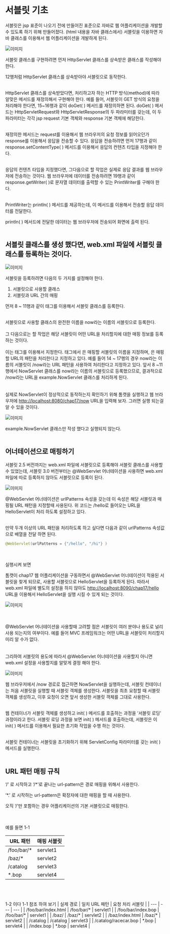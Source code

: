 # 서블릿 기초

서블릿은 jsp 표준이 나오기 전에 만들어진 표준으로 자바로 웹 어플리케이션을 개발할 수 있도록 하기 위해 만들어졌다. (html 내용을 자바 클래스에서) 서블릿을 이용하면 자바 클래스를 이용해서 웹 어플리케이션을 개발하게 된다.

![이미지](/programming/img/서블릿1.PNG)

서블릿 클래스를 구현하려면 먼저 HttpServlet 클래스를 상속받은 클래스를 작성해야 한다.

12행처럼 HttpServlet 클래스를 상속받아야 서블릿으로 동작한다.<br/><br/>

HttpServlet 클래스를 상속받았다면, 처리하고자 하는 HTTP 방식(method)에 따라 알맞은 메서드를 재정의해서 구현해야 한다. 예를 들어, 서블릿이 GET 방식의 요청을 처리해야 한다면, 15~16행과 같이 doGet( ) 메서드를 재정의하면 된다. doGet( ) 메서드는 HttpServletRequest와 HttpServletResponse의 두 파라미터를 갖는데, 이 두 파라미터는 각각 jsp request 기본 객체와 response 기본 객체에 해당한다.<br/><br/>

재정의한 메서드는 request를 이용해서 웹 브라우저의 요청 정보를 읽어오던가 response를 이용해서 응답을 전송할 수 있다. 응답을 전송하려면 먼저 17행과 같이 response.setContentType( ) 메서드를 이용해서 응답의 컨텐츠 타입을 지정해야 한다.<br/><br/>

응답의 컨텐츠 타입을 지정했다면, 그다음으로 할 작업은 실제로 응답 결과를 웹 브라우저에 전송하는 것이다. 웹 브라우저에 데이터를 전송하려면 19행과 같이 response.getWriter( )로 문자열 데이터를 출력할 수 있는 PrintWriter를 구해야 한다.<br/><br/>

PrintWriter는 println( ) 메서드를 제공하는데, 이 메서드를 이용해서 전송할 응답 데이터를 전달한다.

println( ) 메서드에 전달한 데이터는 웹 브라우저에 전송되어 화면에 출력 된다.<br/><br/>

## 서블릿 클래스를 생성 했다면, web.xml 파일에 서블릿 클래스를 등록하는 것이다.

![이미지](/programming/img/서블릿2.PNG)

서블릿을 등록하려면 다음의 두 가지를 설정해야 한다.

1. 서블릿으로 사용할 클래스
2. 서블릿과 URL 간의 매핑

먼저 8 ~ 11행과 같이 <servlet> 태그를 이용해서 서블릿 클래스를 등록한다.<br/><br/>

서블릿으로 사용할 클래스의 완전한 이름을 now라는 이름의 서블릿으로 등록한다.
<br/><br/>
그 다음으로는 할 작업은 해당 서블릿이 어떤 URL을 처리할지에 대한 매핑 정보를 등록 하는 것이다.
<br/><br/>
이는 <servlet-mapping> 태그를 이용해서 지정한다. <servlet-mapping> 태그에서 <servlet-name>은 매핑할 서블릿의 이름을 지정하며, <url-pattern>은 매핑할 URL의 패턴을 처리한다고 지정하고 있다. 예를 들어 14 ~ 17행의 경우 now라는 이름의 서블릿이 /now라는 URL 패턴을 사용하여 처리한다고 지정하고 있다. 앞서 8 ~11행에서 NowServlet 클래스를 now라는 이름의 서블릿으로 등록했으므로, 결과적으로 /now라는 URL을 example.NowServlet 클래스를 처리하게 된다.
<br/><br/><br/>
실제로 NowServlet이 정상적으로 동작하는지 확인하기 위해 톰캣을 실행하고 웹 브라우저에 [http://localhost:8080/chap17/now](http://localhost:8080/chap17/now) URL을 입력해 보자. 그러면 실행 되는걸 알 수 있을 것이다.

![이미지](/programming/img/서블릿3.PNG)

example.NowServlet 클래스만 작성 했다고 실행되지 않는다.<br/><br/>

## 어너테이션으로 매핑하기

서블릿 2.5 버전까지는 web.xml 파일에 서블릿으로 등록해야 서블릿 클래스를 사용할 수 있었는데, 서블릿 3.0 버전부터는 @WebServlet 어너테이션을 사용하면 web.xml 파일에 따로 등록하지 않아도 서블릿으로 등록이 된다.

![이미지](/programming/img/사진4.PNG)

@WebServlet 어너테이션은 urlPatterns 속성을 갖는데 이 속성은 해당 서블릿과 매핑될 URL 패턴을 지정할때 사용된다. 위 코드는 /hello로 들어오는 URL을 HelloServlet이 처리 하도록 설정하고 있다.<br/><br/>

만약 두개 이상의 URL 패턴을 처리하도록 하고 싶다면 다음과 같이 urlPatterns 속성값으로 배열을 전달 하면 된다.

```java
@WebServlet(urlPatterns = {"/hello", "/hi"} )
```

<br/><br/>실행시켜 보면 

톰캣이 chap17 웹 어플리케이션을 구동하면서 @WebServlet 어너테이션이 적용된 서블릿을 찾게 되므로, 사용할 서블릿으로 HelloServlet을 등록하게 된다. 따라서 web.xml 파일에 별도의 설정을 하지 않아도 [http://localhost:8090/chap17/hello](http://localhost:8090/chap17/hello) URL을 이용해서 HelloServlet을 실행 시킬 수 있게 되는 것이다.

![이미지](/programming/img/서블릿5.PNG)<br/><br/><br/>

@WebServlet 어너테이션을 사용할때 고려할 점은 서블릿이 여러 분야나 용도로 널리 사용 되는지의 여부이다. 예를 들어 MVC 프레임워크는 어떤 URL을 서블릿이 처리할지 미리 알 수가 없다.
<br/><br/><br/>
그리하여 서블릿의 용도에 따라서 @WebServlet 어너테이션을 사용할지 아니면 web.xml 설정을 사용할지를 알맞게 결정 해야 한다.

![이미지](/programming/img/서블릿6.PNG)

웹 브라우저에서 /now 경로로 접근하면 NowServlet을 실행하는데, 서블릿 컨테이너는 처음 서블릿을 실행할 때 서블릿 객체를 생성한다. 서블릿을 최초 요청할 때 서블릿 객체를 생성하고, 이후 요청이 오면 앞서 생성한 서블릿 객체를 그대로 사용한다.<br/><br/>

웹 컨테이너가 서블릿 객체를 생성하고 init( ) 메서드를 호출하는 과정을 ‘서블릿 로딩’ 과정이라고 한다. 서블릿 로딩 과정을 보면 init( ) 메서드를 호출하는데, 서블릿은 이 init( ) 메서드를 이용해서 필요한 초기화 작업을 수행 하는 것이다.<br/><br/>

서블릿 컨테이너는 서블릿을 초기화하기 위해 ServletConfig 파라미터를 갖는 init( ) 메서드를 실행한다.<br/><br/>

## URL 패턴 매핑 규칙

‘/’ 로 시작하고 ‘/*’로 끝나는 url-pattern은 경로 매핑을 위해서 사용한다.

‘*.’ 로 시작하는 url-pattern은 확장자에 대한 매핑을 할 때 사용한다.

오직 ‘/’만 포함하는 경우 어플리케이션의 기본 서블릿으로 매핑한다.<br/><br/><br/>

예를 들면 1-1

| URL 패턴 | 매핑 서블릿 |
| --- | --- |
| /foo/bar/* | servlet1 |
| /baz/* | servlet2 |
| /catalog | servlet3 |
| *.bop | servlet4 |


<br/><br/><br/>
1-2 이다
1-1 참조 하여 보기
| 실제 경로 | 일치 URL 패턴 | 요청 처리 서블릿 |
| --- | --- | --- |
| /foo/bar/index.html | /foo/bar/* | servlet1 |
| /foo/bar/index.bop | /foo/bar/* | servlet1 |
| /baz/ | /baz/* | servlet2 |
| /baz/index.html | /baz/* | servlet2 |
| /catalog | /catalog | servlet3 |
| /catalog/racecar.bop | *.bop | servlet4 |
| /index.bop | *.bop | servlet4 |